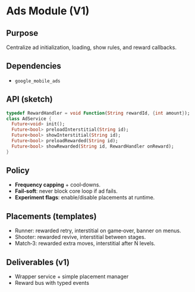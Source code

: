 # Ads Module (V1)

## Purpose
Centralize ad initialization, loading, show rules, and reward callbacks.

## Dependencies
- `google_mobile_ads`

## API (sketch)
```dart
typedef RewardHandler = void Function(String rewardId, {int amount});
class AdService {
  Future<void> init();
  Future<bool> preloadInterstitial(String id);
  Future<bool> showInterstitial(String id);
  Future<bool> preloadRewarded(String id);
  Future<bool> showRewarded(String id, RewardHandler onReward);
}
```

## Policy
- **Frequency capping** + cool‑downs.
- **Fail‑soft**: never block core loop if ad fails.
- **Experiment flags**: enable/disable placements at runtime.

## Placements (templates)
- Runner: rewarded retry, interstitial on game‑over, banner on menus.
- Shooter: rewarded revive, interstitial between stages.
- Match‑3: rewarded extra moves, interstitial after N levels.

## Deliverables (v1)
- Wrapper service + simple placement manager
- Reward bus with typed events
